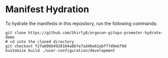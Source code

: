 # Manifest Hydration

To hydrate the manifests in this repository, run the following commands:

```shell
git clone https://github.com/Shirly8/argocon-gitops-promoter-hydrate-demo
# cd into the cloned directory
git checkout f2fa606b4928104a8bfe7ad46e61abff7d9ebf9d
kustomize build ./user-configuration/development
```
